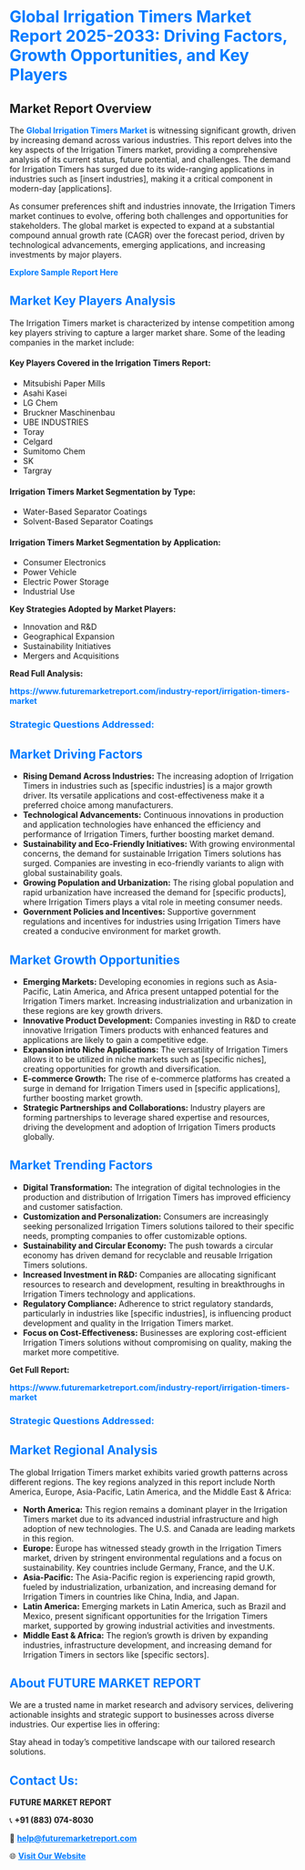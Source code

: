 <h1 style="color: #007BFF;">Global Irrigation Timers Market Report 2025-2033: Driving Factors, Growth Opportunities, and Key Players</h1>

<section id="overview">
<h2>Market Report Overview</h2>
<p>The <a href="https://www.futuremarketreport.com/industry-report/irrigation-timers-market" style="color: #007BFF; text-decoration: none;"><strong>Global Irrigation Timers Market</strong></a> is witnessing significant growth, driven by increasing demand across various industries. This report delves into the key aspects of the Irrigation Timers market, providing a comprehensive analysis of its current status, future potential, and challenges. The demand for Irrigation Timers has surged due to its wide-ranging applications in industries such as [insert industries], making it a critical component in modern-day [applications].</p>
<p>As consumer preferences shift and industries innovate, the Irrigation Timers market continues to evolve, offering both challenges and opportunities for stakeholders. The global market is expected to expand at a substantial compound annual growth rate (CAGR) over the forecast period, driven by technological advancements, emerging applications, and increasing investments by major players.</p>
</section>

<section id="overview">
<p><a href="https://www.futuremarketreport.com/request-sample/reportId=33058" style="color: #007BFF; text-decoration: none;"><strong>Explore Sample Report Here</strong></a></p>
</section>

<section id="key-players">
<h2 style="color: #007BFF;">Market Key Players Analysis</h2>
<p>The Irrigation Timers market is characterized by intense competition among key players striving to capture a larger market share. Some of the leading companies in the market include:</p>
<h4>Key Players Covered in the Irrigation Timers Report:</h4>
<ul><li>Mitsubishi Paper Mills</li><li>Asahi Kasei</li><li>LG Chem</li><li>Bruckner Maschinenbau</li><li>UBE INDUSTRIES</li><li>Toray</li><li>Celgard</li><li>Sumitomo Chem</li><li>SK</li><li>Targray</li></ul>
<h4>Irrigation Timers Market Segmentation by Type:</h4>
<ul><li>Water-Based Separator Coatings</li><li>Solvent-Based Separator Coatings</li></ul>

<h4>Irrigation Timers Market Segmentation by Application:</h4>
<ul><li>Consumer Electronics</li><li>Power Vehicle</li><li>Electric Power Storage</li><li>Industrial Use</li></ul>
<p><strong>Key Strategies Adopted by Market Players:</strong></p>
<ul>
<li>Innovation and R&D</li>
<li>Geographical Expansion</li>
<li>Sustainability Initiatives</li>
<li>Mergers and Acquisitions</li>
</ul>
</section>

<section>
<p><strong>Read Full Analysis: </strong></p><a href="https://www.futuremarketreport.com/industry-report/irrigation-timers-market" style="color: #007BFF; text-decoration: none;"><strong>https://www.futuremarketreport.com/industry-report/irrigation-timers-market</strong></a>
<h3 style="color: #007BFF;">Strategic Questions Addressed:</h3>
</section>

<section id="driving-factors">
<h2 style="color: #007BFF;">Market Driving Factors</h2>
<ul>
<li><strong>Rising Demand Across Industries:</strong> The increasing adoption of Irrigation Timers in industries such as [specific industries] is a major growth driver. Its versatile applications and cost-effectiveness make it a preferred choice among manufacturers.</li>
<li><strong>Technological Advancements:</strong> Continuous innovations in production and application technologies have enhanced the efficiency and performance of Irrigation Timers, further boosting market demand.</li>
<li><strong>Sustainability and Eco-Friendly Initiatives:</strong> With growing environmental concerns, the demand for sustainable Irrigation Timers solutions has surged. Companies are investing in eco-friendly variants to align with global sustainability goals.</li>
<li><strong>Growing Population and Urbanization:</strong> The rising global population and rapid urbanization have increased the demand for [specific products], where Irrigation Timers plays a vital role in meeting consumer needs.</li>
<li><strong>Government Policies and Incentives:</strong> Supportive government regulations and incentives for industries using Irrigation Timers have created a conducive environment for market growth.</li>
</ul>
</section>

<section id="growth-opportunities">
<h2 style="color: #007BFF;">Market Growth Opportunities</h2>
<ul>
<li><strong>Emerging Markets:</strong> Developing economies in regions such as Asia-Pacific, Latin America, and Africa present untapped potential for the Irrigation Timers market. Increasing industrialization and urbanization in these regions are key growth drivers.</li>
<li><strong>Innovative Product Development:</strong> Companies investing in R&D to create innovative Irrigation Timers products with enhanced features and applications are likely to gain a competitive edge.</li>
<li><strong>Expansion into Niche Applications:</strong> The versatility of Irrigation Timers allows it to be utilized in niche markets such as [specific niches], creating opportunities for growth and diversification.</li>
<li><strong>E-commerce Growth:</strong> The rise of e-commerce platforms has created a surge in demand for Irrigation Timers used in [specific applications], further boosting market growth.</li>
<li><strong>Strategic Partnerships and Collaborations:</strong> Industry players are forming partnerships to leverage shared expertise and resources, driving the development and adoption of Irrigation Timers products globally.</li>
</ul>
</section>

<section id="trending-factors">
<h2 style="color: #007BFF;">Market Trending Factors</h2>
<ul>
<li><strong>Digital Transformation:</strong> The integration of digital technologies in the production and distribution of Irrigation Timers has improved efficiency and customer satisfaction.</li>
<li><strong>Customization and Personalization:</strong> Consumers are increasingly seeking personalized Irrigation Timers solutions tailored to their specific needs, prompting companies to offer customizable options.</li>
<li><strong>Sustainability and Circular Economy:</strong> The push towards a circular economy has driven demand for recyclable and reusable Irrigation Timers solutions.</li>
<li><strong>Increased Investment in R&D:</strong> Companies are allocating significant resources to research and development, resulting in breakthroughs in Irrigation Timers technology and applications.</li>
<li><strong>Regulatory Compliance:</strong> Adherence to strict regulatory standards, particularly in industries like [specific industries], is influencing product development and quality in the Irrigation Timers market.</li>
<li><strong>Focus on Cost-Effectiveness:</strong> Businesses are exploring cost-efficient Irrigation Timers solutions without compromising on quality, making the market more competitive.</li>
</ul>
</section>

<section>
<p><strong>Get Full Report: </strong></p><a href="https://www.futuremarketreport.com/industry-report/irrigation-timers-market" style="color: #007BFF; text-decoration: none;"><strong>https://www.futuremarketreport.com/industry-report/irrigation-timers-market</strong></a>
<h3 style="color: #007BFF;">Strategic Questions Addressed:</h3>
</section>


<section id="regional-analysis">
<h2 style="color: #007BFF;">Market Regional Analysis</h2>
<p>The global Irrigation Timers market exhibits varied growth patterns across different regions. The key regions analyzed in this report include North America, Europe, Asia-Pacific, Latin America, and the Middle East & Africa:</p>
<ul>
<li><strong>North America:</strong> This region remains a dominant player in the Irrigation Timers market due to its advanced industrial infrastructure and high adoption of new technologies. The U.S. and Canada are leading markets in this region.</li>
<li><strong>Europe:</strong> Europe has witnessed steady growth in the Irrigation Timers market, driven by stringent environmental regulations and a focus on sustainability. Key countries include Germany, France, and the U.K.</li>
<li><strong>Asia-Pacific:</strong> The Asia-Pacific region is experiencing rapid growth, fueled by industrialization, urbanization, and increasing demand for Irrigation Timers in countries like China, India, and Japan.</li>
<li><strong>Latin America:</strong> Emerging markets in Latin America, such as Brazil and Mexico, present significant opportunities for the Irrigation Timers market, supported by growing industrial activities and investments.</li>
<li><strong>Middle East & Africa:</strong> The region’s growth is driven by expanding industries, infrastructure development, and increasing demand for Irrigation Timers in sectors like [specific sectors].</li>
</ul>
</section>

<footer>
<h2 style="color: #007BFF;">About FUTURE MARKET REPORT</h2>
<p>We are a trusted name in market research and advisory services, delivering actionable insights and strategic support to businesses across diverse industries. Our expertise lies in offering:</p>

<p>Stay ahead in today’s competitive landscape with our tailored research solutions.</p>

<h2 style="color: #007BFF;">Contact Us:</h2>
<p><strong>FUTURE MARKET REPORT</strong></p>
<p>📞 <strong>+91 (883) 074-8030</strong></p>
<p>📧 <strong><a href="mailto:help@futuremarketreport.com" style="color: #007BFF;">help@futuremarketreport.com</a></strong></p>
<p>🌐 <strong><a href="https://www.futuremarketreport.com/" style="color: #007BFF;">Visit Our Website</a></strong></p>
</footer>
